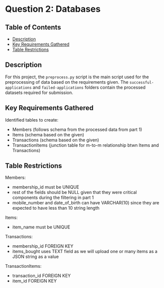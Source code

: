 # Question 2: Databases

## Table of Contents

- [Description](#project-description)
- [Key Requirements Gathered](#key-requirements-gathered)
- [Table Restrictions](#table-restrictions)

## Description

For this project, the `preprocess.py` script is the main script used for the preprocessing of data based on the requirements given. The `successful-applications` and `failed-applications` folders contain the processed datasets required for submission.

## Key Requirements Gathered

Identified tables to create:
- Members (follows schema from the processed data from part 1)
- Items (schema based on the given)
- Transactions (schema based on the given)
- TransactionItems (junction table for m-to-m relationship btwn Items and Transactions)


## Table Restrictions

Members:
- membership_id must be UNIQUE
- rest of the fields should be NULL given that they were critical components during the filtering in part 1
- mobile_number and date_of_birth can have VARCHAR(10) since they are expected to have less than 10 string length

Items:
- item_name must be UNIQUE

Transactions:
- membership_id FOREIGN KEY
- items_bought uses TEXT field as we will upload one or many items as a JSON string as a value

TransactionItems:
- transaction_id FOREIGN KEY
- item_id FOREIGN KEY